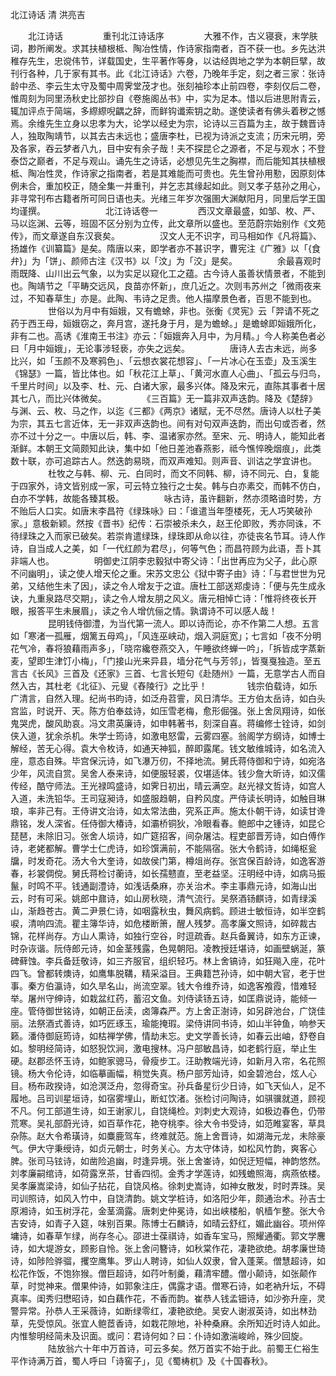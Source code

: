 <!-- { "loadSidebar": true } -->
北江诗话 清 洪亮吉



　　北江诗话 
　　
　　重刊北江诗话序 
　　
　　大雅不作，古义寝衰，末学肤词，尠所阐发。求其扶植根柢、陶冶性情，作诗家指南者，百不获一也。乡先达洪稚存先生，忠谠伟节，详载国史，生平著作等身，以诂经舆地之学为本朝巨擘，故刊行各种，几于家有其书。此《北江诗话》六卷，乃晚年手定，刻之者三家：张诗龄中丞、李云生太守及蜀中周霁堂茂才也。张刻袖珍本止前四卷，李刻仅后二卷，惟周刻为同里汤秋史比部抄自《卷施阁丛书》中，实为足本。惜以后进思附青云，辄加评点于简端，多縩縩唲齵之辞，而鲜钩谶索钥之助。遂使读者有佛头着秽之憾焉。余维先生立身以忠孝为大，论学以经史为宗，论诗以三百篇为主，故于魏晋诗人，独取陶靖节，以其去古未远也；盛唐李杜，已视为诗派之支流；历宋元明，旁及各家，吞云梦者八九，目中安有余子哉！夫不探昆仑之源者，不足与观水；不登泰岱之巅者，不足与观山。诵先生之诗话，必想见先生之胸襟，而后能知其扶植根柢、陶冶性灵，作诗家之指南者，若是其难能而可贵也。先生曾孙用懃，因原刻体例未合，重加校正，随全集一并重刊，并乞志其缘起如此。则又孝子慈孙之用心，非寻常刊布古籍者所可同日语也夫。光绪三年岁次强圉大渊献阳月，同里后学王国均谨撰。 
　　
　　
　　北江诗话卷一 
　　
　　西汉文章最盛，如邹、枚、严、马以迄渊、云等，班固不区分别为立传，此文章所以盛也。至范蔚宗始别作《文苑传》，而文章遂自东汉衰矣。 
　　
　　汉文人无不识字，司马相如作《凡将篇》、扬雄作《训纂篇》是矣。隋唐以来，即学者亦不甚识字，曹宪注《广雅》以「{食弁}」为「饼」、颜师古注《汉书》以「汶」为「洨」是矣。 
　　
　　余最喜观时雨既降、山川出云气象，以为实足以窥化工之蕴。古今诗人虽善状情景者，不能到也。陶靖节之「平畴交远风，良苗亦怀新」，庶几近之。次则韦苏州之「微雨夜来过，不知春草生」亦是。此陶、韦诗之足贵。他人描摩景色者，百思不能到也。 
　　
　　世俗以为月中有姮娥，又有蟾蜍，非也。张衡《灵宪》云「羿请不死之药于西王母，姮娥窃之，奔月宫，遂托身于月，是为蟾蜍。」是蟾蜍即姮娥所化，非有二也。高诱《淮南王书注》亦云：「姮娥奔入月中，为月精。」今人称美色者必曰「月中姮娥」，无论事涉轻亵，亦失之远矣。 
　　
　　唐诗人去古未远，尚多比兴，如「玉颜不及寒鸦色」、「云想衣裳花想容」、「一片冰心在玉壶」及玉溪生《锦瑟》一篇，皆比体也。如「秋花江上草」、「黄河水直人心曲」、「孤云与归鸟，千里片时间」以及李、杜、元、白诸大家，最多兴体。降及宋元，直陈其事者十居其七八，而比兴体微矣。 
　　
　　《三百篇》无一篇非双声迭韵。降及《楚辞》与渊、云、枚、马之作，以迄《三都》《两京》诸赋，无不尽然。唐诗人以杜子美为宗，其五七言近体，无一非双声迭韵也。间有对句双声迭韵，而出句或否者，然亦不过十分之一。中唐以后，韩、李、温诸家亦然。至宋、元、明诗人，能知此者渐鲜。本朝王文简颇知此诀，集中如「他日差池春燕影，祗今憔悴晚烟痕」，此类数十联，亦可追踪古人。然迭韵易晓，而双声难知。则声音、训诂之学宜讲也。 
　　
　　杜牧之与韩、柳、元、白同时，而文不同韩、柳，诗不同元、白，复能于四家外，诗文皆别成一家，可云特立独行之士矣。韩与白亦素交，而韩不仿白，白亦不学韩，故能各臻其极。 
　　
　　咏古诗，虽许翻新，然亦须略谙时势，方不贻后人口实。如唐末李昌符《绿珠咏》曰：「谁遣当年堕楼死，无人巧笑破孙家。」意极新颖。然按《晋书》纪传：石崇被杀未久，赵王伦即败，秀亦同诛，不待绿珠之入而家已破矣。若崇肯遣绿珠，绿珠即从命以往，亦徒丧名节耳。诗人作诗，自当成人之美，如「一代红颜为君尽」，何等气色；而昌符顾为此语，吾卜其非端人也。 
　　
　　明御史江阴李忠毅狱中寄父诗：「出世再应为父子，此心原不问幽明」，读之使人增天伦之重。宋苏文忠公《狱中寄子由》诗：「与君世世为兄弟，又结他生未了因」，读之令人增友于之谊。唐杜工部送郑虔诗：「便与先生成永诀，九重泉路尽交期」，读之令人增友朋之风义。唐元相悼亡诗：「惟将终夜长开眼，报答平生未展眉」，读之令人增伉俪之情。孰谓诗不可以感人哉！ 
　　
　　昆明钱侍御澧，为当代第一流人。即以诗而论，亦不作第二人想。五言如「寒渚一孤雁，烟篱五母鸡」，「风连巫峡动，烟入洞庭宽」；七言如「夜不分明花气冷，春将狼藉雨声多」，「晓帘纔卷燕交入，午睡欲终蝉一吟」，「拆皆成字蒸新麦，望即生津饤小梅」，「门接山光来异县，墙分花气与芳邻」，皆戛戛独造。至五言古《长风》三首及《还家》三首、七言长短句《赴随州》一篇，无意学古人而自然入古，其杜老《北征》、元叟《舂陵行》之比乎！ 
　　
　　钱宗伯载诗，如乐广清言，自然入理。纪尚书昀诗，如泛舟苕霅，风日清华。王方伯太岳诗，如白头宫监，时说开、天。陈方伯奉兹诗，如压雪老梅，愈形倔强。张上舍凤翔诗，如伥鬼哭虎，酸风助哀。冯文肃英廉诗，如申韩著书，刻深自喜。蒋编修士铨诗，如剑侠入道，犹余杀机。朱学士筠诗，如激电怒雷，云雾四塞。翁阁学方纲诗，如博士解经，苦无心得。袁大令枚诗，如通天神狐，醉即露尾。钱文敏维城诗，如名流入座，意态自殊。毕宫保沅诗，如飞瀑万仞，不择地流。舅氏蒋侍御和宁诗，如宛洛少年，风流自赏。吴舍人泰来诗，如便服轻裘，仅堪适体。钱少詹大昕诗，如汉儒传经，酷守师法。王光禄鸣盛诗，如霁日初出，晴云满空。赵光禄文哲诗，如宫人入道，未洗铅华。王司寇昶诗，如盛服趋朝，自矜风度。严侍读长明诗，如触目琳琅，率非己有。王侍讲文治诗，如太常法曲，究系正声。施太仆朝干诗，如读甘谗鼎铭，发人深省。任侍御大椿诗，如灞桥铜狄，冷眼看春。鲍郎中之锺诗，如昆仑琵琶，未除旧习。张舍人埙诗，如广筵招客，间杂屠沽。程吏部晋芳诗，如白傅作诗，老姥都解。曹学士仁虎诗，如珍馔满前，不能隔宿。张大令鹤诗，如绳枢瓮牖，时发奇花。汤大令大奎诗，如故侯门第，樽俎尚存。张宫保百龄诗，如逸客游春，衫裳倜傥。舅氏蒋检讨蘅诗，如长孺戆直，至老益坚。汪明经中诗，如病马振鬣，时鸣不平。钱通副澧诗，如浅话桑麻，亦关治术。李主事鼎元诗，如海山出云，时有可采。姚郎中鼐诗，如山房秋晓，清气流行。吴祭酒钖麒诗，如青绿溪山，渐趋苍古。黄二尹景仁诗，如咽露秋虫，舞风病鹤。顾进士敏恒诗，如半空鹤唳，清响四流。瞿主簿华诗，如危楼断箫，醒人残梦。高孝廉文照诗，如碎裁古锦，花样尚存。方山人熏诗，如独行空谷，时逗疏香。赵兵备翼诗，如东方正谏，时杂诙谐。阮侍郎元诗，如金茎残露，色晃朝阳。凌教授廷堪诗，如画壁蜗涎，篆碑藓蚀。李兵备廷敬诗，如三齐服官，组织轻巧。林上舍镐诗，如狂飚入座，花叶四飞。曾都转燠诗，如鹰隼脱鞲，精采溢目。王典籍芑孙诗，如中朝大官，老于世事。秦方伯瀛诗，如久旱名山，尚流空翠。钱大令维乔诗，如逸客飧霞，惜难轻举。屠州守绅诗，如栽盆红药，蓄沼文鱼。刘侍读钖五诗，如匡鼎说诗，能倾一座。管侍御世铭诗，如朝正岳渎，卤簿森严。方上舍正澍诗，如另辟池台，广饶佳丽。法祭酒式善诗，如巧匠琢玉，瑜能掩瑕。梁侍讲同书诗，如山半钟鱼，响参天籁。潘侍御庭筠诗，如枯禅学佛，情劫未忘。史文学善长诗，如春云出岫，舒卷自如。黎明经简诗，如怒猊饮涧，激电搜林。冯户部敏昌诗，如老鹤行庭，举止生硬。赵郡丞怀玉诗，如鲍家骢马，骨瘦步工。汪助教端光诗，如新月入帘，名花照镜。杨大令伦诗，如临摹画幅，稍觉失真。杨户部芳灿诗，如金碧池台，炫人心目。杨布政揆诗，如沧溟泛舟，忽得奇宝。孙兵备星衍少日诗，如飞天仙人，足不履地。吕司训星垣诗，如宿雾埋山，断虹饮渚。张检讨问陶诗，如骐骥就道，顾视不凡。何工部道生诗，如王谢家儿，自饶绳检。刘刺史大观诗，如极边春色，仍带荒寒。吴礼部蔚光诗，如百草作花，艳夺桃李。徐大令书受诗，如范睢宴客，草具杂陈。赵大令希璜诗，如麋鹿驾车，终难就范。施上舍晋诗，如湖海元龙，未除豪气。伊大守秉绶诗，如贞元朝士，时务关心。方太守体诗，如松风竹韵，爽客心脾。张司马铉诗，如凿险追幽，时逢异境。张上舍崟诗，如倪迂短幅，神韵悠然。刘孝廉嗣绾诗，如荷露烹茶，甘香四彻。金秀才学莲诗，如残蟾照海，病燕依楼。吴孝廉嵩梁诗，如仙子拈花，自饶风格。徐刺史嵩诗，如神女散发，时时弄珠。吴司训照诗，如风入竹中，自饶清韵。姚文学桩诗，如洛阳少年，颇通治术。孙吉士原湘诗，如玉树浮花，金茎滴露。唐刺史仲冕诗，如出峡楼船，帆樯乍整。张大令吉安诗，如青子入筵，味别百果。陈博士石麟诗，如晴云舒红，媚此幽谷。项州倅墉诗，如春草乍绿，尚存冬心。邵进士葆祺诗，如香车宝马，照耀通衢。郭文学麐诗，如大堤游女，顾影自怜。张上舍问簪诗，如秋棠作花，凄艳欲绝。胡孝廉世琦诗，如陟险骅骝，攫空鹰隼。罗山人聘诗，如仙人奴隶，曾入蓬莱。僧慧超诗，如松花作饭，不饱狝猴。僧巨超诗，如荇叶制羹，藉清牢醴。僧小颠诗，如张颠作草，时觉神来。僧果仲诗，如郭象注庄，偶露才语。僧寒石诗，如老衲升坛，不碍真率。闺秀归懋昭诗，如白藕作花，不香而韵。崔恭人钱孟钿诗，如沙弥升座，灵警异常。孙恭人王采薇诗，如断绿零红，凄艳欲绝。吴安人谢淑英诗，如出林劲草，先受惊风。张宜人鲍茝香诗，如栽花隙地，补种桑麻。余所知近时诗人如此。内惟黎明经简未及识面。或问：君诗何如？曰：仆诗如激湍峻岭，殊少回旋。 
　　
　　陆放翁六十年中万首诗，可云多矣。然万首实不始于此。前蜀王仁裕生平作诗满万首，蜀人呼曰「诗窖子」，见《蜀梼杌》及《十国春秋》。 
　　
